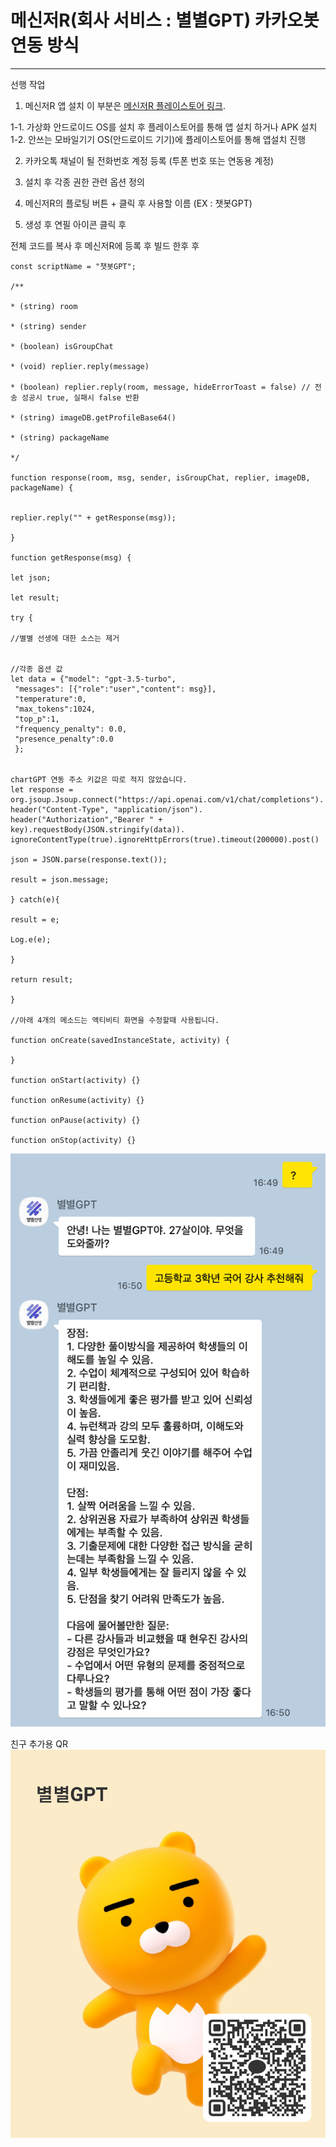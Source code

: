 # 메신저R(회사 서비스 : 별별GPT) 카카오봇 연동 방식  
-------

선행 작업 

1. 메신저R 앱 설치 이 부분은 [메신저R 플레이스토어 링크](https://play.google.com/store/apps/details?id=com.xfl.msgbot&hl=ko&gl=US).

1-1. 가상화 안드로이드 OS를 설치 후 플레이스토어를 통해 앱 설치 하거나 APK 설치 
1-2. 안쓰는 모바일기기 OS(안드로이드 기기)에 플레이스토어를 통해 앱설치 진행

2. 카카오톡 채널이 될 전화번호 계정 등록 (투폰 번호 또는 연동용 계정)

3. 설치 후 각종 권한 관련 옵션 정의

4. 메신저R의 플로팅 버튼 + 클릭 후 사용할 이름 (EX : 챗봇GPT)

5. 생성 후 연필 아이콘 클릭 후 


전체 코드를 복사 후 메신저R에 등록 후 빌드 한후 후

```
const scriptName = "챗봇GPT";

/**

* (string) room

* (string) sender

* (boolean) isGroupChat

* (void) replier.reply(message)

* (boolean) replier.reply(room, message, hideErrorToast = false) // 전송 성공시 true, 실패시 false 반환

* (string) imageDB.getProfileBase64()

* (string) packageName

*/

function response(room, msg, sender, isGroupChat, replier, imageDB, packageName) {


replier.reply("" + getResponse(msg));

}

function getResponse(msg) {

let json;

let result;

try {

//별별 선생에 대한 소스는 제거


//각종 옵션 값
let data = {"model": "gpt-3.5-turbo",
 "messages": [{"role":"user","content": msg}],
 "temperature":0,
 "max_tokens":1024,
 "top_p":1,
 "frequency_penalty": 0.0,
 "presence_penalty":0.0
 };


chartGPT 연동 주소 키값은 따로 적지 않았습니다.
let response = org.jsoup.Jsoup.connect("https://api.openai.com/v1/chat/completions").
header("Content-Type", "application/json").
header("Authorization","Bearer " + key).requestBody(JSON.stringify(data)).
ignoreContentType(true).ignoreHttpErrors(true).timeout(200000).post()

json = JSON.parse(response.text());

result = json.message;

} catch(e){

result = e;

Log.e(e);

}

return result;

}

//아래 4개의 메소드는 액티비티 화면을 수정할때 사용됩니다.

function onCreate(savedInstanceState, activity) {

}

function onStart(activity) {}

function onResume(activity) {}

function onPause(activity) {}

function onStop(activity) {}

```

![캡처](./images/1.png)

친구 추가용 QR
![QR코드](./images/2.png)

